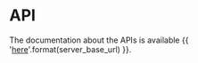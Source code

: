 # API

The documentation about the APIs is available {{ '[here]({}/api/codebox-server/)'.format(server_base_url) }}.
